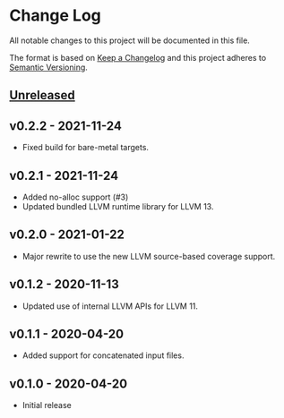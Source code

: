 # Change Log

All notable changes to this project will be documented in this file.

The format is based on [Keep a Changelog](http://keepachangelog.com/)
and this project adheres to [Semantic Versioning](http://semver.org/).

## [Unreleased]

## v0.2.2 - 2021-11-24

- Fixed build for bare-metal targets.

## v0.2.1 - 2021-11-24

- Added no-alloc support (#3)
- Updated bundled LLVM runtime library for LLVM 13.

## v0.2.0 - 2021-01-22

- Major rewrite to use the new LLVM source-based coverage support.

## v0.1.2 - 2020-11-13

- Updated use of internal LLVM APIs for LLVM 11.

## v0.1.1 - 2020-04-20

- Added support for concatenated input files.

## v0.1.0 - 2020-04-20

- Initial release

[Unreleased]: https://github.com/rust-lang/hashbrown/compare/v0.2.2...HEAD
[v0.2.1]: https://github.com/rust-lang/hashbrown/compare/v0.2.1...v0.2.2
[v0.2.1]: https://github.com/rust-lang/hashbrown/compare/v0.2.0...v0.2.1
[v0.2.0]: https://github.com/rust-lang/hashbrown/compare/v0.1.2...v0.2.0
[v0.1.2]: https://github.com/rust-lang/hashbrown/compare/v0.1.1...v0.1.2
[v0.1.1]: https://github.com/rust-lang/hashbrown/compare/v0.1.0...v0.1.1
